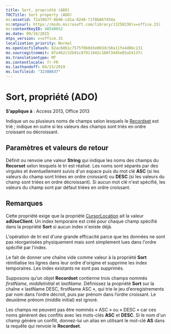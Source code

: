 ```yaml
---
title: Sort, propriété (ADO)
TOCTitle: Sort property (ADO)
ms:assetid: f2a39b7f-8b96-cd1a-8248-71f8b867454a
ms:mtpsurl: https://msdn.microsoft.com/library/JJ250230(v=office.15)
ms:contentKeyID: 48548652
ms.date: 09/18/2015
mtps_version: v=office.15
localization_priority: Normal
ms.openlocfilehash: 62ac60b1c7575f0b0d3e003dc58a11fe4d86c131
ms.sourcegitcommit: 8fe462c32b91c87911942c188f3445e85a54137c
ms.translationtype: MT
ms.contentlocale: fr-FR
ms.lasthandoff: 04/23/2019
ms.locfileid: "32308637"
---
```

# <a name="sort-property-ado"></a>Sort, propriété (ADO)


**S’applique à** : Access 2013, Office 2013

Indique un ou plusieurs noms de champs selon lesquels le [Recordset](recordset-object-ado.md) est trié ; indique en outre si les valeurs des champs sont triés en ordre croissant ou décroissant.

## <a name="settings-and-return-values"></a>Paramètres et valeurs de retour

Définit ou renvoie une valeur **String** qui indique les noms des champs du **Recorset** selon lesquels le tri est réalisé. Les noms sont séparés par des virgules et éventuellement suivis d'un espace puis du mot clé **ASC** (si les valeurs du champ sont triées en ordre croissant) ou **DESC** (si les valeurs du champ sont triées en ordre décroissant). Si aucun mot clé n'est spécifié, les valeurs du champ sont par défaut triées en ordre croissant.

## <a name="remarks"></a>Remarques

Cette propriété exige que la propriété [CursorLocation](cursorlocation-property-ado.md) ait la valeur **adUseClient**. Un index temporaire est créé pour chaque champ spécifié dans la propriété **Sort** si aucun index n'existe déjà.

L'opération de tri est d'une grande efficacité parce que les données ne sont pas réorganisées physiquement mais sont simplement lues dans l'ordre spécifié par l'index.

Le fait de donner une chaîne vide comme valeur à la propriété **Sort** réinitialise les lignes dans leur ordre d'origine et supprime les index temporaires. Les index existants ne sont pas supprimés.

Supposons qu’un objet **Recordset** contienne trois champs nommés *firstName*, *middleInitial* et *lastName*. Définissez la propriété **Sort** sur la chaîne « lastName DESC, firstName ASC », qui trie le jeu d’enregistrements par nom dans l’ordre décroit, puis par prénom dans l’ordre croissant.  Le deuxième prénom (middle initial) est ignoré.

Les champs ne peuvent pas être nommés « ASC » ou « DESC » car ces noms génèrent des conflits avec les mots-clés **ASC** et **DESC**. Si le nom d'un champ génère un conflit, donnez-lui un alias en utilisant le mot-clé **AS** dans la requête qui renvoie le **Recordset**.

